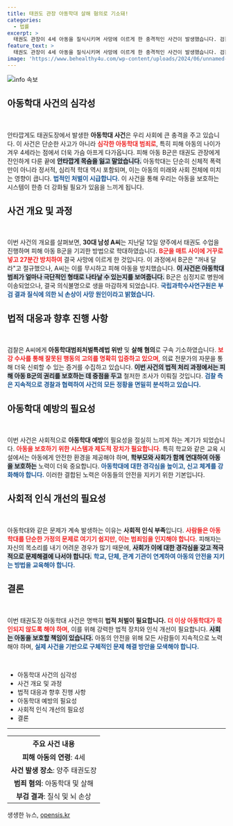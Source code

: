 ```yaml
---
title: 태권도 관장 아동학대 살해 혐의로 기소돼!
categories:
  - 법률
excerpt: >
  태권도 관장이 4세 아동을 질식시키며 사망에 이르게 한 충격적인 사건이 발생했습니다. 검찰은 아동학대 살해 혐의를 적용해 관장을 구속기소하며 추가 학대 증거를 확보했다고 밝혔습니다.
feature_text: >
  태권도 관장이 4세 아동을 질식시키며 사망에 이르게 한 충격적인 사건이 발생했습니다. 검찰은 아동학대 살해 혐의를 적용해 관장을 구속기소하며 추가 학대 증거를 확보했다고 밝혔습니다.
image: 'https://www.behealthy4u.com/wp-content/uploads/2024/06/unnamed-file.png'
---
```


<p><img src="https://www.behealthy4u.com/wp-content/uploads/2024/06/unnamed-file.png" alt="info 속보" /></p>

<h2 data-ke-size="size26">아동학대 사건의 심각성</h2>

<p data-ke-size="size16">&nbsp;</p>

<p data-ke-size="size16">안타깝게도 태권도장에서 발생한 <b>아동학대 사건</b>은 우리 사회에 큰 충격을 주고 있습니다. 이 사건은 단순한 사고가 아니라 <b><span style="color: #ee2323;">심각한 아동학대 범죄로</span></b>, 특히 피해 아동의 나이가 겨우 4세라는 점에서 더욱 가슴 아프게 다가옵니다. 피해 아동 B군은 태권도 관장에게 잔인하게 다룬 끝에 <b><span style="background-color: #21538527;">안타깝게 목숨을 잃고 말았습니다.</span></b> 아동학대는 단순히 신체적 폭력만이 아니라 정서적, 심리적 학대 역시 포함되며, 이는 아동의 미래와 사회 전체에 미치는 영향이 큽니다. <b><span style="color: #1a5490;">법적인 처벌이 시급합니다.</span></b> 이 사건을 통해 우리는 아동을 보호하는 시스템이 한층 더 강화될 필요가 있음을 느끼게 됩니다.</p>

<h2 data-ke-size="size26">사건 개요 및 과정</h2>

<p data-ke-size="size16">&nbsp;</p>

<p data-ke-size="size16">이번 사건의 개요를 살펴보면, <b>30대 남성 A씨</b>는 지난달 12일 양주에서 태권도 수업을 진행하며 피해 아동 B군을 기괴한 방법으로 학대하였습니다. <b><span style="color: #ee2323;">B군을 매트 사이에 거꾸로 넣고 27분간 방치하여</span></b> 결국 사망에 이르게 한 것입니다. 이 과정에서 B군은 "꺼내 달라"고 절규했으나, A씨는 이를 무시하고 피해 아동을 방치했습니다. <b><span style="background-color: #21538527;">이 사건은 아동학대 범죄가 얼마나 극단적인 형태로 나타날 수 있는지를 보여줍니다.</span></b> B군은 심정지로 병원에 이송되었으나, 결국 의식불명으로 생을 마감하게 되었습니다. <b><span style="color: #1a5490;">국립과학수사연구원은 부검 결과 질식에 의한 뇌 손상이 사망 원인이라고 밝혔습니다.</span></b></p>

<h2 data-ke-size="size26">법적 대응과 향후 진행 사항</h2>

<p data-ke-size="size16">&nbsp;</p>

<p data-ke-size="size16">검찰은 A씨에게 <b>아동학대범죄처벌특례법 위반</b> 및 <b>살해 혐의</b>로 구속 기소하였습니다. <b><span style="color: #ee2323;">보강 수사를 통해 잘못된 행동의 고의를 명확히 입증하고 있으며,</span></b> 의료 전문가의 자문을 통해 더욱 신뢰할 수 있는 증거를 수집하고 있습니다. <b><span style="background-color: #21538527;">이번 사건의 법적 처리 과정에서는 피해 아동 B군의 권리를 보호하는 데 중점을 두고</span></b> 철저한 조사가 이뤄질 것입니다. <b><span style="color: #1a5490;">검찰 측은 지속적으로 경찰과 협력하여 사건의 모든 정황을 면밀히 분석하고 있습니다.</span></b></p>

<h2 data-ke-size="size26">아동학대 예방의 필요성</h2>

<p data-ke-size="size16">&nbsp;</p>

<p data-ke-size="size16">이번 사건은 사회적으로 <b>아동학대 예방</b>의 필요성을 절실히 느끼게 하는 계기가 되었습니다. <b><span style="color: #ee2323;">아동을 보호하기 위한 시스템과 제도적 장치가 필요합니다.</span></b> 특히 학교와 같은 교육 시설에서는 아동에게 안전한 환경을 제공해야 하며, <b><span style="background-color: #21538527;">학부모와 사회가 함께 연대하여 아동을 보호하는</span></b> 노력이 더욱 중요합니다. <b><span style="color: #1a5490;">아동학대에 대한 경각심을 높이고, 신고 체계를 강화해야 합니다.</span></b> 이러한 결합된 노력은 아동들의 안전을 지키기 위한 기본입니다.</p>

<h2 data-ke-size="size26">사회적 인식 개선의 필요성</h2>

<p data-ke-size="size16">&nbsp;</p>

<p data-ke-size="size16">아동학대와 같은 문제가 계속 발생하는 이유는 <b>사회적 인식 부족</b>입니다. <b><span style="color: #ee2323;">사람들은 아동학대를 단순한 가정의 문제로 여기기 쉽지만, 이는 범죄임을 인지해야 합니다.</span></b> 피해자는 자신의 목소리를 내기 어려운 경우가 많기 때문에, <b><span style="background-color: #21538527;">사회가 이에 대한 경각심을 갖고 적극적으로 문제해결에 나서야 합니다.</span></b> <b><span style="color: #1a5490;">학교, 단체, 관계 기관이 연계하여 아동의 안전을 지키는 방법을 교육해야 합니다.</span></b></p>

<h2 data-ke-size="size26">결론</h2>

<p data-ke-size="size16">&nbsp;</p>

<p data-ke-size="size16">이번 태권도장 아동학대 사건은 명백히 <b>법적 처벌이 필요합니다.</b> <b><span style="color: #ee2323;">더 이상 아동학대가 묵인되지 않도록 해야 하며,</span></b> 이를 위해 강력한 법적 장치와 인식 개선이 필요합니다. <b><span style="background-color: #21538527;">사회는 아동을 보호할 책임이 있습니다.</span></b> 아동의 안전을 위해 모든 사람들이 지속적으로 노력해야 하며, <b><span style="color: #1a5490;">실제 사건을 기반으로 구체적인 문제 해결 방안을 모색해야 합니다.</span></b></p>

<p data-ke-size="size16">&nbsp;</p>

<ul>
    <li>아동학대 사건의 심각성</li>
    <li>사건 개요 및 과정</li>
    <li>법적 대응과 향후 진행 사항</li>
    <li>아동학대 예방의 필요성</li>
    <li>사회적 인식 개선의 필요성</li>
    <li>결론</li>
</ul>

<hr>

<table style="width: 100%; border-collapse: collapse;">
  <tr>
    <th style="text-align: center; height: 35px;">주요 사건 내용</th>
  </tr>
  <tr>
    <td style="text-align: center; height: 17px;"><b>피해 아동의 연령</b>: 4세</td>
  </tr>
  <tr>
    <td style="text-align: center; height: 17px;"><b>사건 발생 장소</b>: 양주 태권도장</td>
  </tr>
  <tr>
    <td style="text-align: center; height: 17px;"><b>범죄 혐의</b>: 아동학대 및 살해</td>
  </tr>
  <tr>
    <td style="text-align: center; height: 17px;"><b>부검 결과</b>: 질식 및 뇌 손상</td>
  </tr>
</table>
생생한 뉴스, <a href="https://opensis.kr" rel="dofollow">opensis.kr</a>


